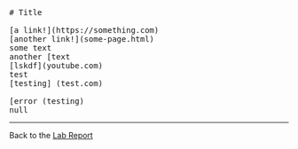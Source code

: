 <pre>
# Title

[a link!](https://something.com)
[another link!](some-page.html)
some text
another [text
[lskdf](youtube.com)
test
[testing] (test.com)

[error (testing)
null
</pre>

---
Back to the [Lab Report](https://nisharu3.github.io/cse15l-lab-reports/lab-report-2-week-4.html#1)